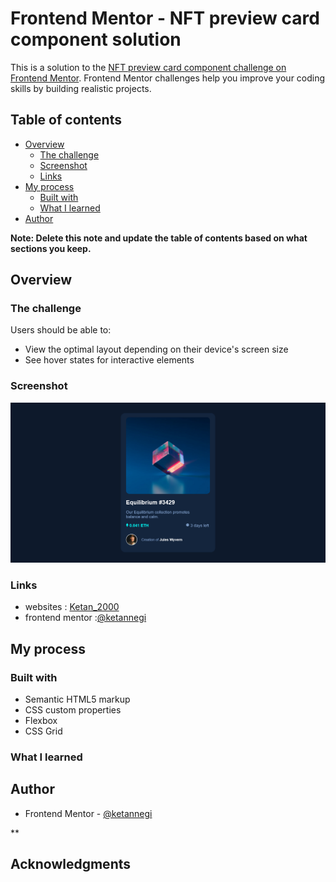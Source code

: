 # Frontend Mentor - NFT preview card component solution

This is a solution to the [NFT preview card component challenge on Frontend Mentor](https://www.frontendmentor.io/challenges/nft-preview-card-component-SbdUL_w0U). Frontend Mentor challenges help you improve your coding skills by building realistic projects.

## Table of contents

- [Overview](#overview)
  - [The challenge](#the-challenge)
  - [Screenshot](#screenshot)
  - [Links](#links)
- [My process](#my-process)
  - [Built with](#built-with)
  - [What I learned](#what-i-learned)
- [Author](#author)

**Note: Delete this note and update the table of contents based on what sections you keep.**

## Overview

### The challenge

Users should be able to:

- View the optimal layout depending on their device's screen size
- See hover states for interactive elements

### Screenshot

![](./images/screenshot.png)

### Links

- websites : [Ketan_2000]( https://ketannegi.github.io/mentor_nft-card-preview/)
- frontend mentor :[@ketannegi](https://www.frontendmentor.io/profile/ketannegi)

## My process

### Built with

- Semantic HTML5 markup
- CSS custom properties
- Flexbox
- CSS Grid

### What I learned

## Author

- Frontend Mentor - [@ketannegi](https://www.frontendmentor.io/profile/ketannegi)

\*\*

## Acknowledgments

```

```
